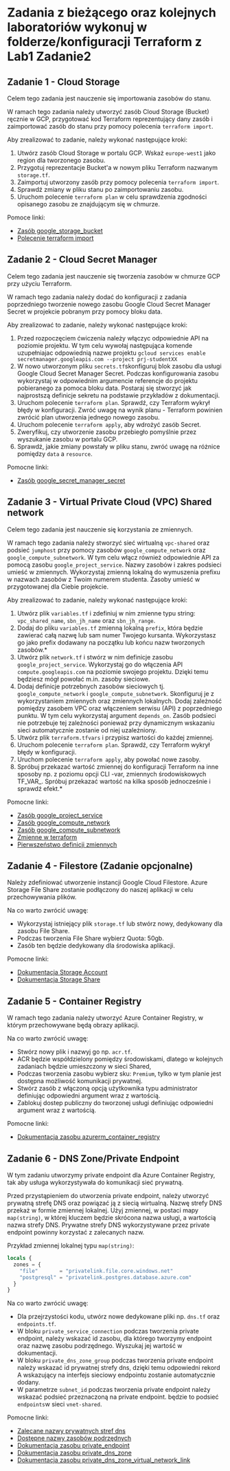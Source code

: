 #  Zadania z bieżącego oraz kolejnych laboratoriów wykonuj w folderze/konfiguracji Terraform z Lab1 Zadanie2

## Zadanie 1 - Cloud Storage

Celem tego zadania jest nauczenie się importowania zasobów do stanu.

W ramach tego zadania należy utworzyć zasób Cloud Storage (Bucket) ręcznie w GCP, przygotować kod Terraform reprezentujący
dany zasób i zaimportować zasób do stanu przy pomocy polecenia `terraform import`.

Aby zrealizować to zadanie, należy wykonać następujące kroki:

1. Utwórz zasób Cloud Storage w portalu GCP. Wskaż `europe-west1` jako region dla tworzonego zasobu.
2. Przygotuj reprezentacje Bucket'a w nowym pliku Terraform nazwanym `storage.tf`.
3. Zaimportuj utworzony zasób przy pomocy polecenia `terraform import`.
4. Sprawdź zmiany w pliku stanu po zaimportowaniu zasobu.
5. Uruchom polecenie `terraform plan` w celu sprawdzenia zgodności opisanego zasobu ze znajdującym się w chmurze.

Pomoce linki:
* [Zasób google_storage_bucket](https://registry.terraform.io/providers/hashicorp/google/latest/docs/resources/storage_bucket)
* [Polecenie terraform import](https://developer.hashicorp.com/terraform/cli/commands/import)


## Zadanie 2 - Cloud Secret Manager

Celem tego zadania jest nauczenie się tworzenia zasobów w chmurze GCP przy użyciu Terraform.

W ramach tego zadania należy dodać do konfiguracji z zadania poprzedniego tworzenie nowego zasobu Google Cloud Secret Manager Secret w projekcie pobranym
przy pomocy bloku data.

Aby zrealizować to zadanie, należy wykonać następujące kroki:

1. Przed rozpoczęciem ćwiczenia należy włączyc odpowiednie API na poziomie projektu. W tym celu wywołaj następująca komende uzupełniajac odpowiednią nazwe 
   projektu `gcloud services enable secretmanager.googleapis.com --project prj-studentXX`
2. W nowo utworzonym pliku `secrets.tf`skonfiguruj blok zasobu dla usługi Google Cloud Secret Manager Secret. Podczas konfigurowania zasobu wykorzystaj w 
   odpowiednim argumencie referencje do projektu pobieranego za pomoca bloku data. Postaraj się stworzyć jak najprostszą definicje sekretu na podstawie 
   przykładów z dokumentacji.
3. Uruchom polecenie `terraform plan`. Sprawdź, czy Terraform wykrył błędy w konfiguracji. Zwróć uwagę na wynik planu - Terraform powinien zwrócić plan 
   utworzenia jednego nowego zasobu.
4. Uruchom polecenie `terraform apply`, aby wdrożyć zasób Secret.
5. Zweryfikuj, czy utworzenie zasobu przebiegło pomyślnie przez wyszukanie zasobu w portalu GCP.
6. Sprawdź, jakie zmiany powstały w pliku stanu, zwróć uwagę na różnice pomiędzy `data` a `resource`.

Pomocne linki:

* [Zasób google_secret_manager_secret](https://registry.terraform.io/providers/hashicorp/google/latest/docs/resources/secret_manager_secret)


## Zadanie 3 - Virtual Private Cloud (VPC) Shared network

Celem tego zadania jest nauczenie się korzystania ze zmiennych.

W ramach tego zadania należy stworzyć sieć wirtualną `vpc-shared` oraz podsieć `jumphost` przy pomocy zasobów 
`google_compute_network` oraz `google_compute_subnetwork`. W tym celu włącz również odpowiednie API za pomocą zasobu
`google_project_service`. Nazwy zasobów i zakres podsieci umieść w zmiennych. Wykorzystaj zmienną lokalną do wymuszenia 
prefixu w nazwach zasobów z Twoim numerem studenta. Zasoby umieść w przygotowanej dla Ciebie projekcie.

Aby zrealizować to zadanie, należy wykonać następujące kroki:

1. Utwórz plik `variables.tf` i zdefiniuj w nim zmienne typu string: `vpc_shared_name`, `sbn_jh_name` oraz `sbn_jh_range`.
2. Dodaj do pliku `variables.tf` zmienną lokalną `prefix`, która będzie zawierać całą nazwę lub sam numer Twojego kursanta. Wykorzystasz go jako prefix dodawany
   na początku lub końcu nazw tworzonych zasobów.*
3. Utwórz plik `network.tf` i stwórz w nim definicje zasobu `google_project_service`. Wykorzystaj go do włączenia API `compute.googleapis.com` na poziomie 
   swojego projektu. Dzięki temu będziesz mógł powołać m.in. zasoby sieciowe.
4. Dodaj definicje potrzebnych zasobów sieciowych tj. `google_compute_network` i `google_compute_subnetwork`. Skonfiguruj je z wykorzystaniem zmiennych oraz 
   zmiennych lokalnych. Dodaj zależność pomiędzy zasobem VPC oraz włączeniem serwisu (API) z poprzedniego punktu. W tym celu wykorzystaj argument `depends_on`. Zasób
   podsieci nie potrzebuje tej zależności ponieważ przy dynamicznym wskazaniu sieci automatycznie zostanie od niej uzależniony.
5. Utwórz plik `terraform.tfvars` i przypisz wartości do każdej zmiennej.
6. Uruchom polecenie `terraform plan`. Sprawdź, czy Terraform wykrył błędy w konfiguracji.
7. Uruchom polecenie `terraform apply`, aby powołać nowe zasoby.
8. Spróbuj przekazać wartość zmiennej do konfiguracji Terraform na inne sposoby np. z poziomu opcji CLI -var, zmiennych
   środowiskowych TF_VAR_. Spróbuj przekazać wartość na kilka sposób jednocześnie i sprawdź efekt.*


Pomocne linki:

* [Zasób google_project_service](https://registry.terraform.io/providers/hashicorp/google/5.43.1/docs/resources/google_project_service)
* [Zasób google_compute_network](https://registry.terraform.io/providers/hashicorp/google/5.43.1/docs/resources/compute_network)
* [Zasób google_compute_subnetwork](https://registry.terraform.io/providers/hashicorp/google/5.43.1/docs/resources/compute_subnetwork)
* [Zmienne w terraform](https://developer.hashicorp.com/terraform/language/values/variables)
* [Pierwszeństwo definicji zmiennych](https://developer.hashicorp.com/terraform/language/values/variables#variable-definition-precedence)


## Zadanie 4 - Filestore (Zadanie opcjonalne)

Należy zdefiniować utworzenie instancji Google Cloud Filestore.
Azure Storage File Share zostanie podłączony do naszej aplikacji w celu przechowywania plików.

Na co warto zwrócić uwagę:

* Wykorzystaj istniejący plik `storage.tf` lub stwórz nowy, dedykowany dla zasobu File Share.
* Podczas tworzenia File Share wybierz Quota: 50gb.
* Zasób ten będzie dedykowany dla środowiska aplikacji.

Pomocne linki:

* [Dokumentacja Storage Account](https://registry.terraform.io/providers/hashicorp/azurerm/latest/docs/resources/storage_account)
* [Dokumentacja Storage Share](https://registry.terraform.io/providers/hashicorp/azurerm/latest/docs/resources/storage_share)

## Zadanie 5 - Container Registry

W ramach tego zadania należy utworzyć Azure Container Registry, w którym przechowywane będą obrazy aplikacji.

Na co warto zwrócić uwagę:

* Stwórz nowy plik i nazwyj go np. `acr.tf`.
* ACR będzie współdzielony pomiędzy środowiskami, dlatego w kolejnych zadaniach będzie umieszczony w sieci Shared,
* Podczas tworzenia zasobu wybierz sku: `Premium`, tylko w tym planie jest dostępna możliwość komunikacji prywatnej.
* Stwórz zasób z włączoną opcją użytkownika typu administrator definiując odpowiedni argument wraz z wartością.
* Zablokuj dostep publiczny do tworzonej usługi definiując odpowiedni argument wraz z wartością.

Pomocne linki:

* [Dokumentacja zasobu azurerm_container_registry](https://registry.terraform.io/providers/hashicorp/azurerm/latest/docs/resources/container_registry)

## Zadanie 6 - DNS Zone/Private Endpoint

W tym zadaniu utworzymy private endpoint dla Azure Container Registry, tak aby usługa wykorzystywała do komunikacji sieć prywatną.

Przed przystąpieniem do utworzenia private endpoint, należy utworzyć prywatną strefę DNS oraz powiązać ją z siecią wirtualną.
Nazwę strefy DNS przekaż w formie zmiennej lokalnej. Użyj zmiennej, w postaci mapy `map(string)`, w której kluczem będzie skrócona nazwa usługi,
a wartością nazwa strefy DNS.
Prywatne strefy DNS wykorzystywane przez private endpoint powinny korzystać z zalecanych nazw.

Przykład zmiennej lokalnej typu `map(string)`:

```terraform
locals {
  zones = {
    "file"       = "privatelink.file.core.windows.net"
    "postgresql" = "privatelink.postgres.database.azure.com"
  }
}
```

Na co warto zwrócić uwagę:

* Dla przejrzystości kodu, utwórz nowe dedykowane pliki np. `dns.tf` oraz `endpoints.tf`.
* W bloku `private_service_connection` podczas tworzenia private endpoint, należy wskazać id zasobu, dla którego
  tworzymy endpoint oraz nazwę zasobu podrzędnego. Wyszukaj jej wartość w dokumentacji.
* W bloku `private_dns_zone_group` podczas tworzenia private endpoint należy wskazać id prywatnej strefy dns, dzięki temu
  odpowiedni rekord A wskazujący na interfejs sieciowy endpointu zostanie automatycznie dodany.
* W parametrze `subnet_id` podczas tworzenia private endpoint należy wskazać podsieć przeznaczoną na private endpoint.
   będzie to podsieć `endpoints`w sieci `vnet-shared`.

Pomocne linki:

* [Zalecane nazwy prywatnych stref dns](https://learn.microsoft.com/pl-pl/azure/private-link/private-endpoint-dns#azure-services-dns-zone-configuration)
* [Dostępne nazwy zasobów podrzędnych](https://learn.microsoft.com/en-gb/azure/private-link/private-endpoint-overview#private-link-resource)
* [Dokumentacja zasobu private_endpoint](https://registry.terraform.io/providers/hashicorp/azurerm/latest/docs/resources/private_endpoint)
* [Dokumentacja zasobu private_dns_zone](https://registry.terraform.io/providers/hashicorp/azurerm/latest/docs/data-sources/private_dns_zone)
* [Dokumentacja zasobu private_dns_zone_virtual_network_link](https://registry.terraform.io/providers/hashicorp/azurerm/latest/docs/resources/private_dns_zone_virtual_network_link)